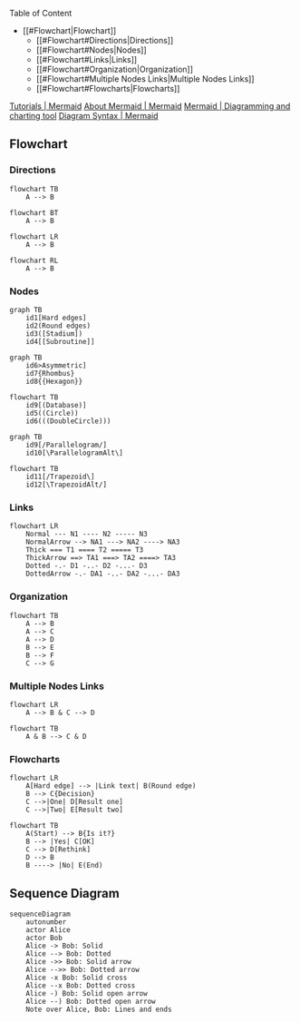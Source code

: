 Table of Content
- [[#Flowchart|Flowchart]]
	- [[#Flowchart#Directions|Directions]]
	- [[#Flowchart#Nodes|Nodes]]
	- [[#Flowchart#Links|Links]]
	- [[#Flowchart#Organization|Organization]]
	- [[#Flowchart#Multiple Nodes Links|Multiple Nodes Links]]
	- [[#Flowchart#Flowcharts|Flowcharts]]

[Tutorials | Mermaid](http://mermaid.js.org/config/Tutorials.html)
[About Mermaid | Mermaid](http://mermaid.js.org/intro/)
[Mermaid | Diagramming and charting tool](http://mermaid.js.org/#/)
[Diagram Syntax | Mermaid](http://mermaid.js.org/intro/syntax-reference.html)

## Flowchart

### Directions
```mermaid
flowchart TB
	A --> B
```

```mermaid
flowchart BT
	A --> B
```

```mermaid
flowchart LR
	A --> B
```

```mermaid
flowchart RL
	A --> B
```

### Nodes
```mermaid
graph TB
	id1[Hard edges]
	id2(Round edges)
	id3([Stadium])
	id4[[Subroutine]]
```

```mermaid
graph TB
	id6>Asymmetric]
	id7{Rhombus}
	id8{{Hexagon}}
```

```mermaid
flowchart TB
	id9[(Database)]
	id5((Circle))
	id6(((DoubleCircle)))
```

```mermaid
graph TB
	id9[/Parallelogram/]
	id10[\ParallelogramAlt\]
```

```mermaid
flowchart TB
	id11[/Trapezoid\]
	id12[\TrapezoidAlt/]
```

### Links
```mermaid
flowchart LR
	Normal --- N1 ---- N2 ----- N3
	NormalArrow --> NA1 ---> NA2 ----> NA3
	Thick === T1 ==== T2 ===== T3
	ThickArrow ==> TA1 ===> TA2 ====> TA3
	Dotted -.- D1 -..- D2 -...- D3
	DottedArrow -.- DA1 -..- DA2 -...- DA3
```

### Organization
```mermaid
flowchart TB
	A --> B
	A --> C
	A --> D
	B --> E
	B --> F
	C --> G
```

### Multiple Nodes Links
```mermaid
flowchart LR
	A --> B & C --> D
```

```mermaid
flowchart TB
	A & B --> C & D
```

### Flowcharts
```mermaid
flowchart LR
	A[Hard edge] --> |Link text| B(Round edge)
	B --> C{Decision}
	C -->|One| D[Result one]
	C -->|Two| E[Result two]
```

```mermaid
flowchart TB
	A(Start) --> B{Is it?}
	B --> |Yes| C[OK]
	C --> D[Rethink]
	D --> B
	B ----> |No| E(End)
```

## Sequence Diagram
```mermaid
sequenceDiagram
	autonumber
	actor Alice
	actor Bob
	Alice -> Bob: Solid
	Alice --> Bob: Dotted
	Alice ->> Bob: Solid arrow
	Alice -->> Bob: Dotted arrow
	Alice -x Bob: Solid cross
	Alice --x Bob: Dotted cross
	Alice -) Bob: Solid open arrow
	Alice --) Bob: Dotted open arrow
	Note over Alice, Bob: Lines and ends
```


